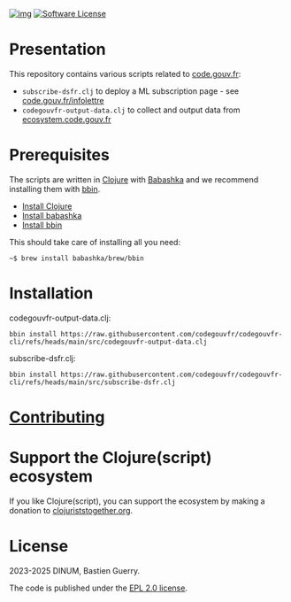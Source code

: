 [![img](https://img.shields.io/badge/code.gouv.fr-contributif-blue.svg)](https://code.gouv.fr/documentation/#quels-degres-douverture-pour-les-codes-sources)
[![Software License](https://img.shields.io/badge/Licence-EPL-green.svg)](https://githut.com/codegouvfr/codegouvfr-cli/tree/main/item/LICENSES/LICENSE.EPL-2.0.txt)

# Presentation

This repository contains various scripts related to [code.gouv.fr](https://code.gouv.fr):

- `subscribe-dsfr.clj` to deploy a ML subscription page - see [code.gouv.fr/infolettre](https://code.gouv.fr/infolettre/)
- `codegouvfr-output-data.clj` to collect and output data from [ecosystem.code.gouv.fr](https://ecosystem.code.gouv.fr)

# Prerequisites

The scripts are written in [Clojure](https://clojure.org) with
[Babashka](https://babashka.org) and we recommend installing them with
[bbin](https://github.com/babashka/bbin).

-   [Install Clojure](https://clojure.org/guides/install_clojure)
-   [Install babashka](https://github.com/babashka/babashka#installation)
-   [Install bbin](https://github.com/babashka/bbin#installation)

This should take care of installing all you need:

    ~$ brew install babashka/brew/bbin

# Installation

codegouvfr-output-data.clj:

    bbin install https://raw.githubusercontent.com/codegouvfr/codegouvfr-cli/refs/heads/main/src/codegouvfr-output-data.clj

subscribe-dsfr.clj:

    bbin install https://raw.githubusercontent.com/codegouvfr/codegouvfr-cli/refs/heads/main/src/subscribe-dsfr.clj

# [Contributing](CONTRIBUTING.md)

# Support the Clojure(script) ecosystem

If you like Clojure(script), you can support the ecosystem by making a donation to [clojuriststogether.org](https://www.clojuriststogether.org).

# License

2023-2025 DINUM, Bastien Guerry.

The code is published under the [EPL 2.0 license](LICENSES/LICENSE.EPL-2.0.txt).
